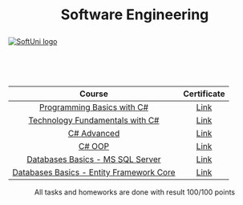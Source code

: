 # <p align="center">Software Engineering<p>

<a href="https://softuni.bg/trainings/courses" rel="Courses">  ![SoftUni logo][logo] <a/>

[logo]: http://innovationstarterbox.bg/wp-content/uploads/2016/05/Softuni_logo_trasparent.png "Logo"

<br/>
<br/>
<br/>


   |**Course**|**Certificate**| 
   | :---:  | :---:  |
   |<a href="https://softuni.bg/trainings/2073/programming-basics-with-csharp-september-2018" > Programming Basics with C# </a>   | <a href="https://softuni.bg/certificates/details/60321/fd3aab98"> Link</a> |
   |<a href="https://softuni.bg/trainings/2237/technology-fundamentals-with-csharp-january-2019"> Technology Fundamentals with C# </a>| <a href="https://softuni.bg/certificates/details/65334/57fb586b"> Link</a> |
   |<a href="https://softuni.bg/trainings/2348/csharp-advanced-may-2019"> C# Advanced </a>| <a href="https://softuni.bg/certificates/details/67735/cea02355"> Link</a> |
   |<a href="https://softuni.bg/trainings/2349/csharp-oop-june-2019"> C# OOP </a>| <a href="https://softuni.bg/certificates/details/69812/009c9751"> Link</a> |
   |<a href="https://softuni.bg/trainings/2495/databases-basics-ms-sql-server-september-2019"> Databases Basics - MS SQL Server </a>| <a href="https://softuni.bg/certificates/details/71085/ee12dfa6"> Link</a> |
   |<a href="https://softuni.bg/trainings/2457/entity-framework-core-october-2019"> Databases Basics - Entity Framework Core </a>| <a href="https://softuni.bg/certificates/details/74177/f58a4a07"> Link</a> |

<p align="center">All tasks and homeworks are done with result 100/100 points<p>
